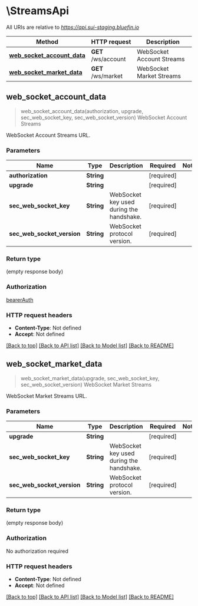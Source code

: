 # \StreamsApi

All URIs are relative to *https://api.sui-staging.bluefin.io*

Method | HTTP request | Description
------------- | ------------- | -------------
[**web_socket_account_data**](StreamsApi.md#web_socket_account_data) | **GET** /ws/account | WebSocket Account Streams
[**web_socket_market_data**](StreamsApi.md#web_socket_market_data) | **GET** /ws/market | WebSocket Market Streams



## web_socket_account_data

> web_socket_account_data(authorization, upgrade, sec_web_socket_key, sec_web_socket_version)
WebSocket Account Streams

WebSocket Account Streams URL.

### Parameters


Name | Type | Description  | Required | Notes
------------- | ------------- | ------------- | ------------- | -------------
**authorization** | **String** |  | [required] |
**upgrade** | **String** |  | [required] |
**sec_web_socket_key** | **String** | WebSocket key used during the handshake. | [required] |
**sec_web_socket_version** | **String** | WebSocket protocol version. | [required] |

### Return type

 (empty response body)

### Authorization

[bearerAuth](../README.md#bearerAuth)

### HTTP request headers

- **Content-Type**: Not defined
- **Accept**: Not defined

[[Back to top]](#) [[Back to API list]](../README.md#documentation-for-api-endpoints) [[Back to Model list]](../README.md#documentation-for-models) [[Back to README]](../README.md)


## web_socket_market_data

> web_socket_market_data(upgrade, sec_web_socket_key, sec_web_socket_version)
WebSocket Market Streams

WebSocket Market Streams URL.

### Parameters


Name | Type | Description  | Required | Notes
------------- | ------------- | ------------- | ------------- | -------------
**upgrade** | **String** |  | [required] |
**sec_web_socket_key** | **String** | WebSocket key used during the handshake. | [required] |
**sec_web_socket_version** | **String** | WebSocket protocol version. | [required] |

### Return type

 (empty response body)

### Authorization

No authorization required

### HTTP request headers

- **Content-Type**: Not defined
- **Accept**: Not defined

[[Back to top]](#) [[Back to API list]](../README.md#documentation-for-api-endpoints) [[Back to Model list]](../README.md#documentation-for-models) [[Back to README]](../README.md)

